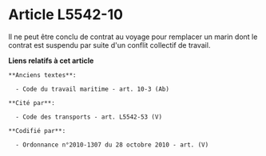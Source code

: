 # Article L5542-10

Il ne peut être conclu de contrat au voyage pour remplacer un marin dont le contrat est suspendu par suite d'un conflit
collectif de travail.

**Liens relatifs à cet article**

	**Anciens textes**:

	  - Code du travail maritime - art. 10-3 (Ab)

	**Cité par**:

	  - Code des transports - art. L5542-53 (V)

	**Codifié par**:

	  - Ordonnance n°2010-1307 du 28 octobre 2010 - art. (V)
